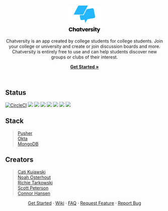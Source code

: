 <p align="center">
  <a href= "https://chatversityapp.com/"><img src="./src/assets/images/logo-color-text-under.png" width="100px"/></a>
</p>


<p align="center">Chatversity is an app created by college students for college students.  Join your college or university and create or join discussion boards and more. Chatversity is entirely free to use and can help students discover new groups or clubs of their interest.</p>  

<p align="center">
  <strong><a href="https://chatversityapp.com">Get Started »</a></strong>
</p>

<br />

## Status
[![CircleCI](https://circleci.com/gh/NoahsNMC/Chatversity_App/tree/master.svg?style=svg)](https://circleci.com/gh/NoahsNMC/Chatversity_App/tree/master)
![](https://img.shields.io/github/issues/NoahsNMC/Chatversity_App.svg)
![](https://img.shields.io/github/forks/NoahsNMC/Chatversity_App.svg)
![](https://img.shields.io/github/stars/NoahsNMC/Chatversity_App.svg)
![](https://img.shields.io/badge/license-CC%20BY--NC--ND%204.0-critical.svg)
![](https://img.shields.io/twitter/url/https/github.com/NoahsNMC/Chatversity_App.svg?style=social)
![](https://opencollective.com/chatversity)
<a href="https://opencollective.com/bootstrap">![](https://img.shields.io/badge/donate-become%20a%20backer-blue.svg)</a>

## Stack

  >[Pusher](https://docs.pusher.com/chatkit/reference/api)  
  [Okta](https://www.okta.com/products/api-access-management/)  
  [MongoDB](https://docs.atlas.mongodb.com/api/)  


## Creators

>[Cati Kujawski](https://github.com/kujawsc)  
[Noah Osterhout](https://github.com/NoahFlowa)  
[Richie Tarkowski](https://github.com/tarkowr)  
[Scott Peterson](https://github.com/peter610)  
[Connor Hansen](https://github.com/hansenconnor)

<p align="center"><a href="https://github.com/NoahsNMC/TrainingModule/wiki/Getting-Started">Get Started</a> · <a href="https://github.com/NoahsNMC/Chatversity_App/wiki">Wiki</a> · <a href="https://github.com/NoahsNMC/Chatversity_App/wiki/FAQ">FAQ</a> · <a href="https://github.com/NoahsNMC/Chatversity_App/issues/new?assignees=&labels=enhancement&template=feature_request.md">Request Feature</a> · <a href="https://github.com/NoahsNMC/Chatversity_App/issues/new?assignees=&labels=bug&template=bug_report.md">Report Bug</a></p>
